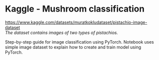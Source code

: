 # Kaggle - Mushroom classification

https://www.kaggle.com/datasets/muratkokludataset/pistachio-image-dataset
<br>
<i>The dataset contains images of two types of pistachios.</i>

Step-by-step guide for image classification using PyTorch.
Notebook uses simple image dataset to explain how to create and train model using PyTorch.
